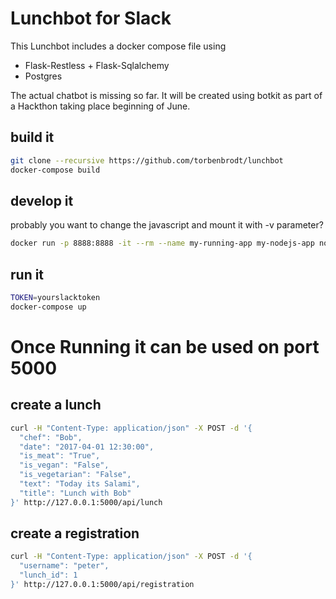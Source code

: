 # Lunchbot for Slack
This Lunchbot includes a docker compose file using
- Flask-Restless + Flask-Sqlalchemy
- Postgres

The actual chatbot is missing so far. It will be created using botkit as part of a Hackthon taking place beginning of June.

## build it
```bash
git clone --recursive https://github.com/torbenbrodt/lunchbot
docker-compose build
```

## develop it
probably you want to change the javascript and mount it with -v parameter?
```bash
docker run -p 8888:8888 -it --rm --name my-running-app my-nodejs-app node slack_app.js
```

## run it
```bash
TOKEN=yourslacktoken
docker-compose up
```

# Once Running it can be used on port 5000

## create a lunch
```bash
curl -H "Content-Type: application/json" -X POST -d '{
  "chef": "Bob", 
  "date": "2017-04-01 12:30:00", 
  "is_meat": "True", 
  "is_vegan": "False", 
  "is_vegetarian": "False",
  "text": "Today its Salami", 
  "title": "Lunch with Bob"
}' http://127.0.0.1:5000/api/lunch
```

## create a registration
```bash
curl -H "Content-Type: application/json" -X POST -d '{
  "username": "peter",
  "lunch_id": 1
}' http://127.0.0.1:5000/api/registration
```
